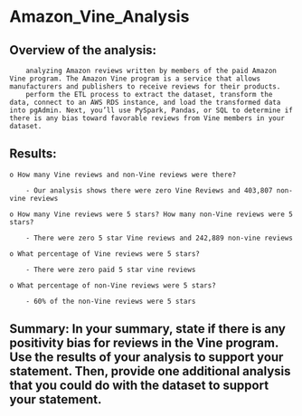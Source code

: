 # Amazon_Vine_Analysis

## Overview of the analysis: 
        analyzing Amazon reviews written by members of the paid Amazon Vine program. The Amazon Vine program is a service that allows manufacturers and publishers to receive reviews for their products.
        perform the ETL process to extract the dataset, transform the data, connect to an AWS RDS instance, and load the transformed data into pgAdmin. Next, you’ll use PySpark, Pandas, or SQL to determine if there is any bias toward favorable reviews from Vine members in your dataset.

## Results:

    o How many Vine reviews and non-Vine reviews were there?

        - Our analysis shows there were zero Vine Reviews and 403,807 non-vine reviews

    o How many Vine reviews were 5 stars? How many non-Vine reviews were 5 stars?
    
        - There were zero 5 star Vine reviews and 242,889 non-vine reviews
    
    o What percentage of Vine reviews were 5 stars?
    
        - There were zero paid 5 star vine reviews
    
    o What percentage of non-Vine reviews were 5 stars?
    
        - 60% of the non-Vine reviews were 5 stars
    
## Summary: In your summary, state if there is any positivity bias for reviews in the Vine program. Use the results of your analysis to support your statement. Then, provide one additional analysis that you could do with the dataset to support your statement.
